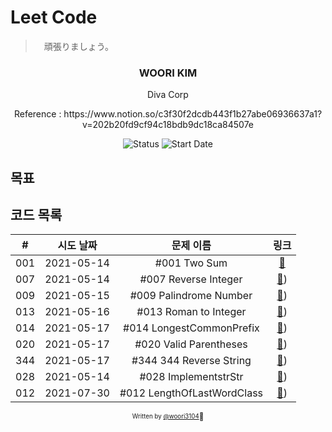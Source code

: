 # Leet Code

>　頑張りましょう。

<div align="center">

<h3> WOORI KIM </h3>
<p> Diva Corp </p>
<p> Reference : https://www.notion.so/c3f30f2dcdb443f1b27abe06936637a1?v=202b20fd9cf94c18bdb9dc18ca84507e </p>

![Status](https://img.shields.io/badge/MunziYa-blue.svg)
![Start Date](https://img.shields.io/badge/Start%20Date-2021--05--13-23d16b.svg)



</div>

## 목표


## 코드 목록

| # | 시도 날짜  | 문제 이름 |             링크             |
| :--: | :--------: | :-------: | :--------------------------: |
|  001   | 2021-05-14 | #001 Two Sum| [:link:](leetCode/leetCode/Easy/001TwoSum.cs) |
|  007   | 2021-05-14 | #007 Reverse Integer| [:link:](leetCode/leetCode/Easy/007ReverseInteger.cs)) |
|  009   | 2021-05-15 | #009 Palindrome Number| [:link:](leetCode/leetCode/Easy/009PalindromeNumber.cs)) |
|  013   | 2021-05-16 | #013 Roman to Integer| [:link:](leetCode/leetCode/Easy/013RomantoInteger.cs)) |
|  014   | 2021-05-17 | #014 LongestCommonPrefix| [:link:](leetCode/leetCode/Easy/014LongestCommonPrefix.cs)) |
|  020   | 2021-05-17 | #020 Valid Parentheses| [:link:](cleetCode/leetCode/Easy/020ValidParentheses.cs)) |
|  344   | 2021-05-17 | #344 344 Reverse String| [:link:](leetCode/leetCode/Easy/344ReverseString.cs)) |
|  028  | 2021-05-14 | #028 ImplementstrStr | [:link:](leetCode/leetCode/Easy/028ImplementstrStr.cs)) |
|  012  | 2021-07-30 | #012 LengthOfLastWordClass| [:link:](leetCode/leetCode/Easy/012LengthOfLastWord.cs)) |

<div align="center">

<sub><sup>Written by <a href="https://github.com/woori3104">@woori3104</a></sup></sub><small>🍕</small>

</div>